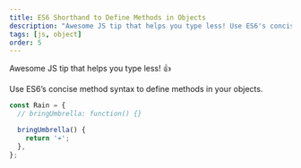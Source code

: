 ```yaml
---
title: ES6 Shorthand to Define Methods in Objects
description: "Awesome JS tip that helps you type less! Use ES6's concise method syntax to define methods in your objects..."
tags: [js, object]
order: 5
---
```


Awesome JS tip that helps you type less! 👍

Use ES6’s concise method syntax to define methods in your objects.

```javascript
const Rain = {
  // bringUmbrella: function() {}

  bringUmbrella() {
    return '☔️';
  },
};
```
